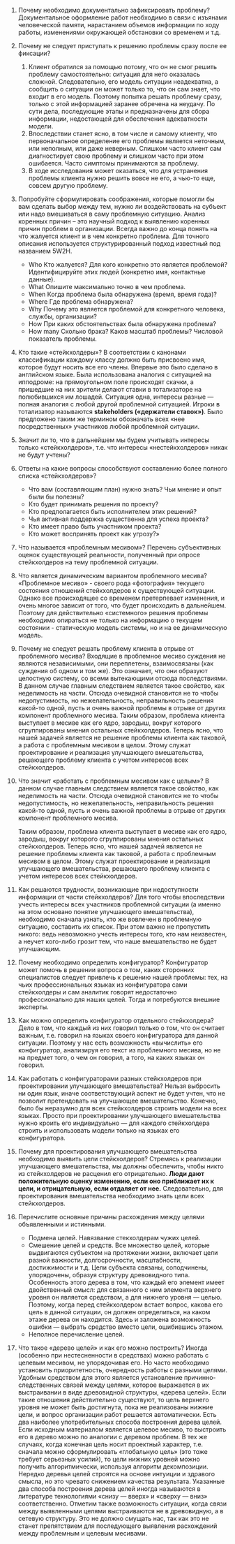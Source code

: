 1. Почему необходимо документально зафиксировать проблему?
	Документальное оформление работ необходимо в связи с изъянами человеческой памяти, нарастанием объемов информации по ходу работы, изменениями окружающей обстановки со временем и т.д.
1. Почему не следует приступать к решению проблемы сразу после ее фиксации?
    1. Клиент обратился за помощью потому, что он не смог решить проблему самостоятельно: ситуация для него оказалась сложной. Следовательно, его модель ситуации неадекватна, а сообщить о ситуации он может только то, что он сам знает, что входит в его модель. Поэтому попытка решать проблему сразу, только с этой информацией заранее обречена на неудачу. По сути дела, последующие этапы и предназначены для сбора информации, недостающей для обеспечения адекватности модели.
    2. Впоследствии станет ясно, в том числе и самому клиенту, что первоначальное определение его проблемы является неточным, или неполным, или даже неверным. Слишком часто клиент сам диагностирует свою проблему и слишком часто при этом ошибается. Часто симптомы принимаются за проблему. 
    3. В ходе исследования может оказаться, что для устранения проблемы клиента нужно решить вовсе не его, а чью-то еще, совсем другую проблему.
2. Попробуйте сформулировать соображения, которые помогли бы вам сделать выбор между тем, нужно ли воздействовать на субъект или надо вмешиваться в саму проблемную ситуацию.
	Анализ коренных причин – это научный подход к выявлению коренных причин проблем в организации.
	Всегда важно до конца понять на что жалуется клиент и в чем конкретно проблема. Для точного описания используется структурированный подход известный под названием 5W2H.
    - Who Кто жалуется? Для кого конкретно это является проблемой? Идентифицируйте этих людей (конкретно имя, контактные данные).
    - What Опишите максимально точно в чем проблема.
    - When Когда проблема была обнаружена (время, время года)?
    - Where Где проблема обнаружена?
    - Why Почему это является проблемой для конкретного человека, службы, организации?
    - How При каких обстоятельствах была обнаружена проблема?
    - How many Сколько брака? Каков масштаб проблемы? Числовой показатель проблемы.
1. Кто такие «стейкхолдеры»?
    В соответствии с канонами классификации каждому классу должно быть присвоено имя, которое будут носить все его члены. Впервые это было сделано в английском языке. Была использована аналогия с ситуацией на ипподроме: на прямоугольном поле происходят скачки, а пришедшие на них зрители делают ставки в тотализаторе на полюбившихся им лошадей. Ситуация одна, интересы разные — полная аналогия с любой другой проблемной ситуацией. Игроки в тотализатор называются **stakeholders («держатели ставок»)**. Было предложено таким же термином обозначать всех «нее посредственных» участников любой проблемной ситуации.
5. Значит ли то, что в дальнейшем мы будем учитывать интересы только «стейкхолдеров», т.е. что интересы «нестейкхолдеров» никак не будут учтены?
6. Ответы на какие вопросы способствуют составлению более полного списка «стейкхолдеров»?
     - Что вам (составляющим план) нужно знать? Чьи мнение и опыт были бы полезны?
    - Кто будет принимать решения по проекту?
    - Кто предполагается быть исполнителем этих решений?
     - Чья активная поддержка существенна для успеха проекта?
     - Кто имеет право быть участником проекта?
     - Кто может воспринять проект как угрозу?»
7. Что называется «проблемным месивом»?
    Перечень субъективных оценок существующей реальности, полученный при опросе стейкхолдеров на тему проблемной ситуации.
8. Что является динамическим вариантом проблемного месива?
    «Проблемное месиво» - своего рода «фотография» текущего состояния отношений стейкхолдеров к существующей ситуации. Однако все происходящее со временем претерпевает изменения, и очень многое зависит от того, что будет происходить в дальнейшем. Поэтому для действительно «системного» решения проблемы необходимо опираться не только на информацию о текущем состоянии - статическую модель системы, но и на ее динамическую модель.
9. Почему не следует решать проблему клиента в отрыве от проблемного месива?
    Входящие в проблемное месиво суждения не являются независимыми, они переплетены, взаимосвязаны (как суждения об одном и том же). Это означает, что они образуют целостную систему, со всеми вытекающими отсюда последствиями.
    В данном случае главным следствием является такое свойство, как неделимость на части. Отсюда очевидной становится не то чтобы недопустимость, но нежелательность, неправильность решения какой-то одной, пусть и очень важной проблемы в отрыве от других компонент проблемного месива.
    Таким образом, проблема клиента выступает в месиве как его ядро, зародыш, вокруг которого сгруппированы мнения остальных стейкхолдеров. Теперь ясно, что нашей задачей является не решение проблемы клиента как таковой, а работа с проблемным месивом в целом. Этому служат проектирование и реализация улучшающего вмешательства, решающего проблему клиента с учетом интересов всех стейкхолдеров.
10. Что значит «работать с проблемным месивом как с целым»?
    В данном случае главным следствием является такое свойство, как неделимость на части. Отсюда очевидной становится не то чтобы недопустимость, но нежелательность, неправильность решения какой-то одной, пусть и очень важной проблемы в отрыве от других компонент проблемного месива.
	
	Таким образом, проблема клиента выступает в месиве как его ядро, зародыш, вокруг которого сгруппированы мнения остальных стейкхолдеров. Теперь ясно, что нашей задачей является не решение проблемы клиента как таковой, а работа с проблемным месивом в целом. Этому служат проектирование и реализация улучшающего вмешательства, решающего проблему клиента с учетом интересов всех стейкхолдеров.
1. Как решаются трудности, возникающие при недоступности информации от части стейкхолдеров?
    Для того чтобы впоследствии учесть интересы всех участников проблемной ситуации (а именно на этом основано понятие улучшающего вмешательства), необходимо сначала узнать, кто же вовлечен в проблемную ситуацию, составить их список. При этом важно не пропустить никого: ведь невозможно учесть интересы того, кто нам неизвестен, а неучет кого-либо грозит тем, что наше вмешательство не будет улучшающим.
1. Почему необходимо определить конфигуратор?
    Конфигуратор может помочь в решении вопроса о том, каких сторонних специалистов следует привлечь к решению нашей проблемы: тех, на чьих профессиональных языках из конфигуратора сами стейкхолдеры и сам аналитик говорят недостаточно профессионально для наших целей. Тогда и потребуются внешние эксперты.
13. Как можно определить конфигуратор отдельного стейкхолдера?
    Дело в том, что каждый из них говорил только о том, что он считает важным, т.е. говорил на языках своего конфигуратора для данной ситуации. Поэтому у нас есть возможность «вычислить» его конфигуратор, анализируя его текст из проблемного месива, но не на предмет того, о чем он говорил, а того, на каких языках он говорил.
14. Как работать с конфигураторами разных стейкхолдеров при проектировании улучшающего вмешательства?
    Нельзя выбросить ни один язык, иначе соответствующий аспект не будет учтен, что не позволит претендовать на улучшающее вмешательство. Конечно, было бы неразумно для всех стейкхолдеров строить модели на всех языках. Просто при проектировании улучшающего вмешательства нужно кроить его индивидуально — для каждого стейкхолдера строить и использовать модели только на языках его конфигуратора.
15. Почему для проектирования улучшающего вмешательства необходимо выявить цели стейкхолдеров?
    Стремясь к реализации улучшающего вмешательства, мы должны обеспечить, чтобы никто из стейкхолдеров не расценил его отрицательно. **Люди дают положительную оценку изменению, если оно приближает их к цели, и отрицательную, если отдаляет от нее.** Следовательно, для проектирования вмешательства необходимо знать цели всех стейкхолдеров.
16. Перечислите основные причины расхождения между целями объявленными и истинными.
    - Подмена целей. Навязвание стекхолдерам чужих целей.
    - Смешение целей и средств. Все множество целей, которые выдвигаются субъектом на протяжении жизни, включает цели разной важности, долгосрочности, масштабности, достижимости и т.д. Цели субъекта связаны, соподчинены, упорядочены, образуя структуру древовидного типа. Особенность этого дерева в том, что каждый его элемент имеет двойственный смысл: для связанного с ним элемента верхнего уровня он является средством, а для нижнего уровня — целью. Поэтому, когда перед стейкхолдером встает вопрос, какова его цель в данной ситуации, он должен определиться, на каком этаже дерева он находится. Здесь и заложена возможность ошибки — выбрать средство вместо цели, ошибившись этажом.
    - Неполное перечисление целей.
1. Что такое «дерево целей» и как его можно построить?
    Иногда (особенно при нестесненности в средствах) можно работать с целевым месивом, не упорядочивая его. Но часто необходимо установить приоритетность, очередность работы с разными целями. Удобным средством для этого является установление причинно-следственных связей между целями, которое выражается в их выстраивании в виде древовидной структуры, «дерева целей». Если такие отношения действительно существуют, то цель верхнего уровня не может быть достигнута, пока не реализованы нижние цели, и вопрос организации работ решается автоматически.
    Есть два наиболее употребительных способа построения дерева целей. Если исходным материалом является целевое месиво, то выстроить его в дерево можно по аналогии с деревом проблем. В тех же случаях, когда конечная цель носит проектный характер, т.е. сначала можно сформулировать «глобальную цель» (это тоже требует серьезных усилий), то цели нижних уровней можно получить алгоритмически, используя алгоритм декомпозиции. Нередко деревья целей строятся на основе интуиции и здравого смысла, но это чревато снижением качества результата. Указанные два способа построения дерева целей иногда называются в литературе технологиями «снизу — вверх» и «сверху — вниз» соответственно.
    Отметим также возможность ситуации, когда связи между выявленными целями выстраиваются не в древовидную, а в сетевую структуру. Это не должно смущать нас, так как это не станет препятствием для последующего выявления расхождений между проблемным и целевым месивами.

